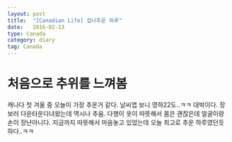 ```yaml
---
layout: post
title:  "[Canadian Life] 겁나추운 하루"
date:   2016-02-13
type: Canada
category: diary
tag: Canada
---
```


# 처음으로 추위를 느껴봄

캐나다 첫 겨울 중 오늘이 가장 추운거 같다. 날씨앱 보니 영하22도..ㅋㅋ 대박이다. 장보러 다운타운다녀왔는데 역시나 추움. 다행이 옷이 따뜻해서 몸은 괜찮은데 얼굴이랑 손이 장난아니다. 지금까지 따뜻해서 마음놓고 있었는데 오늘 최고로 추운 하루였던듯 하다..ㅋㅋ